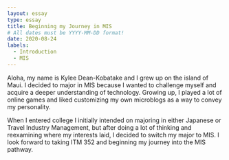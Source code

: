 ```yaml
---
layout: essay
type: essay
title: Beginning my Journey in MIS
# All dates must be YYYY-MM-DD format!
date: 2020-08-24
labels:
  - Introduction
  - MIS
---
```


Aloha, my name is Kylee Dean-Kobatake and I grew up on the island of Maui. I decided to major in MIS because I wanted to challenge myself and acquire a deeper understanding of technology. Growing up, I played a lot of online games and liked customizing my own microblogs as a way to convey my personality. 

When I entered college I initially intended on majoring in either Japanese or Travel Industry Management, but after doing a lot of thinking and reexamining where my interests laid, I decided to switch my major to MIS. I look forward to taking ITM 352 and beginning my journey into the MIS pathway.  
